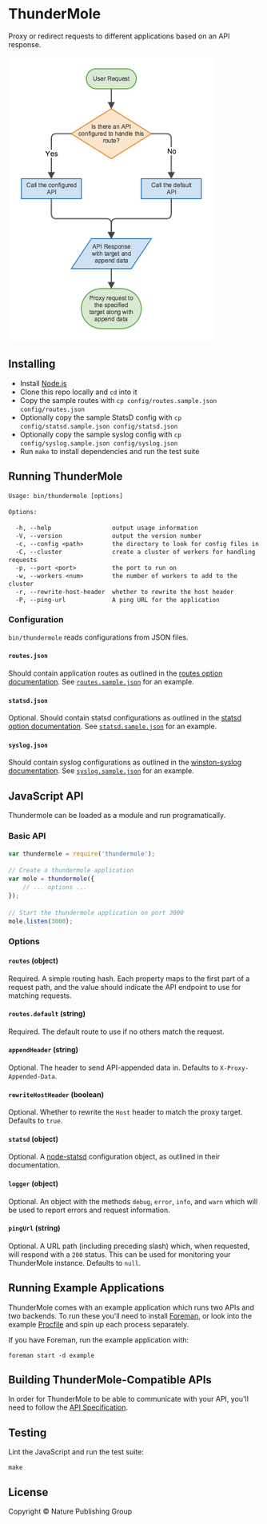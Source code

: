 
ThunderMole
===========

Proxy or redirect requests to different applications based on an API response.

![ThunderMole Flow Diagram](docs/Diagram.png?raw=true)


Installing
----------

- Install [Node.js][node]
- Clone this repo locally and `cd` into it
- Copy the sample routes with `cp config/routes.sample.json config/routes.json`
- Optionally copy the sample StatsD config with `cp config/statsd.sample.json config/statsd.json`
- Optionally copy the sample syslog config with `cp config/syslog.sample.json config/syslog.json`
- Run `make` to install dependencies and run the test suite


Running ThunderMole
-------------------

```
Usage: bin/thundermole [options]

Options:

  -h, --help                 output usage information
  -V, --version              output the version number
  -c, --config <path>        the directory to look for config files in
  -C, --cluster              create a cluster of workers for handling requests
  -p, --port <port>          the port to run on
  -w, --workers <num>        the number of workers to add to the cluster
  -r, --rewrite-host-header  whether to rewrite the host header
  -P, --ping-url             A ping URL for the application
```

### Configuration

`bin/thundermole` reads configurations from JSON files.

#### `routes.json`

Should contain application routes as outlined in the [routes option documentation](#routes-object). See [`routes.sample.json`](/config/routes.sample.json) for an example.

#### `statsd.json`

Optional. Should contain statsd configurations as outlined in the [statsd option documentation](#statsd-object). See [`statsd.sample.json`](/config/statsd.sample.json) for an example.

#### `syslog.json`

Should contain syslog configurations as outlined in the [winston-syslog documentation][winston-syslog]. See [`syslog.sample.json`](/config/syslog.sample.json) for an example.


JavaScript API
--------------

Thundermole can be loaded as a module and run programatically.


### Basic API

```js
var thundermole = require('thundermole');

// Create a thundermole application
var mole = thundermole({
    // ... options ...
});

// Start the thundermole application on port 3000
mole.listen(3000);
```


### Options

#### `routes` (object)

Required. A simple routing hash. Each property maps to the first part of a request path, and the value should indicate the API endpoint to use for matching requests.

#### `routes.default` (string)

Required. The default route to use if no others match the request.

#### `appendHeader` (string)

Optional. The header to send API-appended data in. Defaults to `X-Proxy-Appended-Data`.

#### `rewriteHostHeader` (boolean)

Optional. Whether to rewrite the `Host` header to match the proxy target. Defaults to `true`.

#### `statsd` (object)

Optional. A [node-statsd][node-statsd] configuration object, as outlined in their documentation.

#### `logger` (object)

Optional. An object with the methods `debug`, `error`, `info`, and `warn` which will be used to report errors and request information.

#### `pingUrl` (string)

Optional. A URL path (including preceding slash) which, when requested, will respond with a `200` status. This can be used for monitoring your ThunderMole instance. Defaults to `null`.



Running Example Applications
----------------------------

ThunderMole comes with an example application which runs two APIs and two backends. To run these you'll need to install [Foreman][foreman], or look into the example [Procfile](example/Procfile) and spin up each process separately.

If you have Foreman, run the example application with:

```
foreman start -d example
```


Building ThunderMole-Compatible APIs
------------------------------------

In order for ThunderMole to be able to communicate with your API, you'll need to follow the [API Specification](/docs/API-Specification.md).


Testing
-------

Lint the JavaScript and run the test suite:

```
make
```


License
-------

Copyright &copy; Nature Publishing Group



[foreman]: https://github.com/ddollar/foreman
[node]: https://nodejs.org/
[node-statsd]: https://github.com/sivy/node-statsd
[winston-syslog]: https://github.com/winstonjs/winston-syslog
